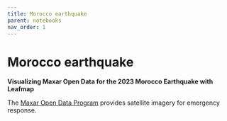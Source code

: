 ```yaml
---
title: Morocco earthquake
parent: notebooks
nav_order: 1
---
```


# Morocco earthquake

**Visualizing Maxar Open Data for the 2023 Morocco Earthquake with Leafmap**

The [Maxar Open Data Program](https://www.maxar.com/open-data) provides satellite imagery for emergency response.

